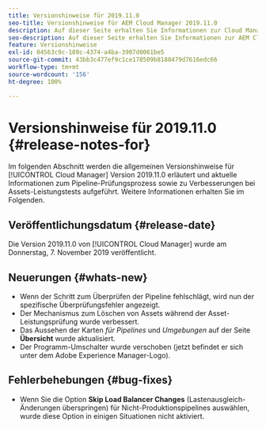 ```yaml
---
title: Versionshinweise für 2019.11.0
seo-title: Versionshinweise für AEM Cloud Manager 2019.11.0
description: Auf dieser Seite erhalten Sie Informationen zur Cloud Manager-Version 2019.11.0.
seo-description: Auf dieser Seite erhalten Sie Informationen zur AEM Cloud Manager-Version 2019.11.0.
feature: Versionshinweise
exl-id: 04563c9c-189c-4374-a4ba-3907d0061be5
source-git-commit: 43bb3c477ef9c1ce178509b8180479d7616edc66
workflow-type: tm+mt
source-wordcount: '156'
ht-degree: 100%

---
```


# Versionshinweise für 2019.11.0 {#release-notes-for}

Im folgenden Abschnitt werden die allgemeinen Versionshinweise für [!UICONTROL Cloud Manager] Version 2019.11.0 erläutert und aktuelle Informationen zum Pipeline-Prüfungsprozess sowie zu Verbesserungen bei Assets-Leistungstests aufgeführt.
Weitere Informationen erhalten Sie im Folgenden.

## Veröffentlichungsdatum {#release-date}

Die Version 2019.11.0 von [!UICONTROL Cloud Manager] wurde am Donnerstag, 7. November 2019 veröffentlicht.

## Neuerungen {#whats-new}

* Wenn der Schritt zum Überprüfen der Pipeline fehlschlägt, wird nun der spezifische Überprüfungsfehler angezeigt.
* Der Mechanismus zum Löschen von Assets während der Asset-Leistungsprüfung wurde verbessert.
* Das Aussehen der Karten *für Pipelines* und *Umgebungen* auf der Seite **Übersicht** wurde aktualisiert.
* Der Programm-Umschalter wurde verschoben (jetzt befindet er sich unter dem Adobe Experience Manager-Logo).

## Fehlerbehebungen {#bug-fixes}

* Wenn Sie die Option **Skip Load Balancer Changes** (Lastenausgleich-Änderungen überspringen) für Nicht-Produktionspipelines auswählen, wurde diese Option in einigen Situationen nicht aktiviert.
